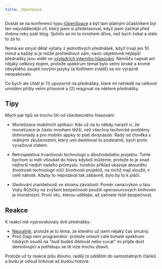```yaml
---
title: jOpenSpace
---
```


Dostat se na konferenci typu [jOpenSpace][jopenspace] a být tam platným účastníkem byl ten nejvzdálenější cíl, který jsem si představoval, když jsem začínal před dvěma roky psát blog. Splnilo se mi to mnohem dříve, než bych čekal a stálo to za to.

Nemá asi smysl dělat výtahy z jednotlivých přednášek, když trvají jen 10 minut a každý si je může prohlédnout sám, navíc objektivně nejlepší přednášky jsou vidět ve [výsledcích interního hlasování][hodnoceni]. Nemůžu napsat ani nějaký celkový dojem, protože spektrum témat bylo velmi široké a kromě obvyklého zaujetí novými jazyky (a Kotlinem zvlášť) se nic výrazně neopakovalo.

Co bych ale chtěl je (1) upozornit na přednášky, které mi nehledě na celkové umístění přišly velmi přínosné a (2) reagovat na některé přednášky.

## Tipy

Mých pár tipů se trochu liší od všeobecného hlasování:

- Monetizace mobilních aplikací: Kdo už na to někdy narazil ví, že monetizace je často mnohem těžší, než všechny technické problémy dohromady a pro mobilní appky to platí dvojnásob. Rady od člověka s reálnými zkušenostmi, který umí destilovat to podstatné, bych proto vyvažoval zlatem.

- Retrospektiva trvanlivosti technologií u dlouhodobého projektu: Tohle bychom si měli vtloukat do hlavy kdykoli můžeme, protože to je snad nejhorší neduh našeho průmyslu. Ivoshův příklad ukazuje absurditu životnosti technologií vůči životnosti projektů, na nichž mají sloužit, v celé nahotě. Kdyby to nepodával tak zábavně, bylo by to k pláči.

- Sledování zranitelností ve stromu závislostí: Poměr cena/výkon u tipu Vojty Růžičky na zvýšení bezpečnosti použití opensourcových knihoven je monstrózní. První věc, kterou udělejte, až začnete řešit bezpečnost.

## Reakce

K reakci mě vyprovokovaly dvě přednášky:

- [Neuralink][neuralink]: protože je to téma, ze kterého už jsem nějaký čas smutný.
- Proč Dagi není programátor: protože omezit celé bohaté spektrum lidských osudů na "buď budeš diktovat nebo cucat" mi přijde dost demotivující a potřebuju se té vize trochu zbavit.

Protože už ty reakce píšu dlouho, raději to oddělím do samostatných článků a budu je odsud linkovat až budou hotové.

[hodnoceni]: https://docs.google.com/spreadsheets/d/1WM5urJ2xo_f2KZNzJULu70r4TvfhO-oOOejtSoIuCoc/edit
[jopenspace]: http://www.jopenspace.cz/
[neuralink]: http://calavera.info/v3/blog/2017/11/17/neuralink.html
